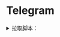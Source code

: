# Telegram
<details>
<summary>拉取脚本：</summary>
<br />

python3 AutoCheckin.py

<br />

ql raw https://raw.githubusercontent.com/GWen124/Script/master/QingLong/Telegram/AutoCheckin.py

<br />

ql raw https://raw.githubusercontent.com/GWen124/Script/master/QingLong/Telegram/JDAutoCheckin.py

</details>
